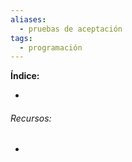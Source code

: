 ```yaml
---
aliases:
  - pruebas de aceptación
tags:
  - programación
---
```



**Índice:**

- 
###### Recursos:

- 